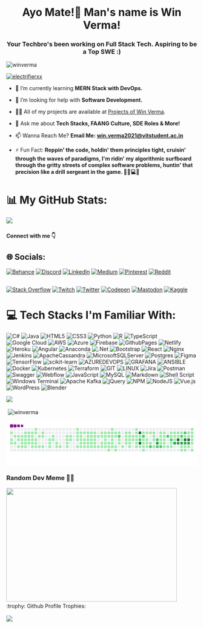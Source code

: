 <h1 align="center">Ayo Mate!🦄 Man's name is Win Verma!</h1>
<h3 align="center">Your Techbro's been working on Full Stack Tech. Aspiring to be a Top SWE :)</h3>

<p align="left"> <img src="https://komarev.com/ghpvc/?username=winverma&label=Profile%20views&color=0e75b6&style=flat" alt="winverma" /> </p>
<p align="left"> <a href="https://twitter.com/electrifierxx" target="blank"><img src="https://img.shields.io/twitter/follow/electrifierxx?logo=twitter&style=for-the-badge" alt="electrifierxx" /></a> </p>

- 🌱 I’m currently learning **MERN Stack with DevOps.**

- 🤝 I’m looking for help with **Software Development.**

- 👨‍💻 All of my projects are available at [Projects of Win Verma](https://github.com/winverma?tab=repositories).

- 💬 Ask me about **Tech Stacks, FAANG Culture, SDE Roles & More!**

- 📫 Wanna Reach Me? **Email Me: win.verma2021@vitstudent.ac.in**

- ⚡ Fun Fact: **Reppin' the code, holdin' them principles tight, cruisin' through the waves of paradigms, I'm ridin' my algorithmic surfboard through the gritty streets of complex software problems, huntin' that precision like a drill sergeant in the game. 🏄‍♂️💻🌟**

# 📊 My GitHub Stats:

![](https://github-readme-streak-stats.herokuapp.com/?user=winverma&theme=vision-friendly-dark&hide_border=false)<br/>

<h4 align="left">Connect with me 👇</h4>

## 🌐 Socials:

[![Behance](https://img.shields.io/badge/Behance-1769ff?logo=behance&logoColor=white)](https://behance.net/winverma) [![Discord](https://img.shields.io/badge/Discord-%237289DA.svg?logo=discord&logoColor=white)](https://discord.gg/electrifierxx) [![LinkedIn](https://img.shields.io/badge/LinkedIn-%230077B5.svg?logo=linkedin&logoColor=white)](https://linkedin.com/in/win-electrifier) [![Medium](https://img.shields.io/badge/Medium-12100E?logo=medium&logoColor=white)](https://medium.com/@win.electrifier) [![Pinterest](https://img.shields.io/badge/Pinterest-%23E60023.svg?logo=Pinterest&logoColor=white)](https://pinterest.com/electrifiedwinner) [![Reddit](https://img.shields.io/badge/Reddit-%23FF4500.svg?logo=Reddit&logoColor=white)](https://reddit.com/user/2kgSitafal) [![Stack Overflow](https://img.shields.io/badge/-Stackoverflow-FE7A16?logo=stack-overflow&logoColor=white)](https://stackoverflow.com/users/22614614) [![Twitch](https://img.shields.io/badge/Twitch-%239146FF.svg?logo=Twitch&logoColor=white)](https://twitch.tv/electrifierxx) [![Twitter](https://img.shields.io/badge/Twitter-%231DA1F2.svg?logo=Twitter&logoColor=white)](https://twitter.com/electrifierxx) [![Codepen](https://img.shields.io/badge/Codepen-000000?style=for-the-badge&logo=codepen&logoColor=white)](https://codepen.io/winverma) [![Mastodon](https://img.shields.io/badge/-MASTODON-%232B90D9?style=for-the-badge&logo=mastodon&logoColor=white)](https://mastodon.social/@electrifierxx) <a href="https://www.kaggle.com/winverma">
  <img src="https://www.kaggle.com/static/images/logos/kaggle-logo-transparent-300.png" alt="Kaggle" width="55" height="25" style="margin-top: 30px;">
</a>


# 💻 Tech Stacks I'm Familiar With:
![C#](https://img.shields.io/badge/c%23-%23239120.svg?style=for-the-badge&logo=c-sharp&logoColor=white) ![Java](https://img.shields.io/badge/java-%23ED8B00.svg?style=for-the-badge&logo=openjdk&logoColor=white) ![HTML5](https://img.shields.io/badge/html5-%23E34F26.svg?style=for-the-badge&logo=html5&logoColor=white) ![CSS3](https://img.shields.io/badge/css3-%231572B6.svg?style=for-the-badge&logo=css3&logoColor=white) ![Python](https://img.shields.io/badge/python-3670A0?style=for-the-badge&logo=python&logoColor=ffdd54) ![R](https://img.shields.io/badge/r-%23276DC3.svg?style=for-the-badge&logo=r&logoColor=white) ![TypeScript](https://img.shields.io/badge/typescript-%23007ACC.svg?style=for-the-badge&logo=typescript&logoColor=white) ![Google Cloud](https://img.shields.io/badge/GoogleCloud-%234285F4.svg?style=for-the-badge&logo=google-cloud&logoColor=white) ![AWS](https://img.shields.io/badge/AWS-%23FF9900.svg?style=for-the-badge&logo=amazon-aws&logoColor=white) ![Azure](https://img.shields.io/badge/azure-%230072C6.svg?style=for-the-badge&logo=microsoftazure&logoColor=white) ![Firebase](https://img.shields.io/badge/firebase-%23039BE5.svg?style=for-the-badge&logo=firebase) ![GithubPages](https://img.shields.io/badge/github%20pages-121013?style=for-the-badge&logo=github&logoColor=white) ![Netlify](https://img.shields.io/badge/netlify-%23000000.svg?style=for-the-badge&logo=netlify&logoColor=#00C7B7) ![Heroku](https://img.shields.io/badge/heroku-%23430098.svg?style=for-the-badge&logo=heroku&logoColor=white) ![Angular](https://img.shields.io/badge/angular-%23DD0031.svg?style=for-the-badge&logo=angular&logoColor=white) ![Anaconda](https://img.shields.io/badge/Anaconda-%2344A833.svg?style=for-the-badge&logo=anaconda&logoColor=white) ![.Net](https://img.shields.io/badge/.NET-5C2D91?style=for-the-badge&logo=.net&logoColor=white) ![Bootstrap](https://img.shields.io/badge/bootstrap-%238511FA.svg?style=for-the-badge&logo=bootstrap&logoColor=white) ![React](https://img.shields.io/badge/react-%2320232a.svg?style=for-the-badge&logo=react&logoColor=%2361DAFB) ![Nginx](https://img.shields.io/badge/nginx-%23009639.svg?style=for-the-badge&logo=nginx&logoColor=white) ![Jenkins](https://img.shields.io/badge/jenkins-%232C5263.svg?style=for-the-badge&logo=jenkins&logoColor=white) ![ApacheCassandra](https://img.shields.io/badge/cassandra-%231287B1.svg?style=for-the-badge&logo=apache-cassandra&logoColor=white) ![MicrosoftSQLServer](https://img.shields.io/badge/Microsoft%20SQL%20Server-CC2927?style=for-the-badge&logo=microsoft%20sql%20server&logoColor=white) ![Postgres](https://img.shields.io/badge/postgres-%23316192.svg?style=for-the-badge&logo=postgresql&logoColor=white) ![Figma](https://img.shields.io/badge/figma-%23F24E1E.svg?style=for-the-badge&logo=figma&logoColor=white) ![TensorFlow](https://img.shields.io/badge/TensorFlow-%23FF6F00.svg?style=for-the-badge&logo=TensorFlow&logoColor=white) ![scikit-learn](https://img.shields.io/badge/scikit--learn-%23F7931E.svg?style=for-the-badge&logo=scikit-learn&logoColor=white) ![AZUREDEVOPS](https://img.shields.io/badge/azuredevops-0078D7.svg?style=for-the-badge&logo=azuredevops&logoColor=white&color=%230078D7) ![GRAFANA](https://img.shields.io/badge/grafana-F46800.svg?style=for-the-badge&logo=grafana&logoColor=white&color=%23F46800) ![ANSIBLE](https://img.shields.io/badge/ansible-%231A1918.svg?style=for-the-badge&logo=ansible&logoColor=white) ![Docker](https://img.shields.io/badge/docker-%230db7ed.svg?style=for-the-badge&logo=docker&logoColor=white) ![Kubernetes](https://img.shields.io/badge/kubernetes-%23326ce5.svg?style=for-the-badge&logo=kubernetes&logoColor=white) ![Terraform](https://img.shields.io/badge/terraform-%235835CC.svg?style=for-the-badge&logo=terraform&logoColor=white) ![GIT](https://img.shields.io/badge/Git-fc6d26?style=for-the-badge&logo=git&logoColor=white) ![LINUX](https://img.shields.io/badge/Linux-FCC624?style=for-the-badge&logo=linux&logoColor=black) ![Jira](https://img.shields.io/badge/jira-%230A0FFF.svg?style=for-the-badge&logo=jira&logoColor=white) ![Postman](https://img.shields.io/badge/Postman-FF6C37?style=for-the-badge&logo=postman&logoColor=white) ![Swagger](https://img.shields.io/badge/-Swagger-%23Clojure?style=for-the-badge&logo=swagger&logoColor=white) ![Webflow](https://img.shields.io/badge/Webflow-4353FF?style=for-the-badge&logo=webflow&logoColor=white) ![JavaScript](https://img.shields.io/badge/javascript-%23323330.svg?style=for-the-badge&logo=javascript&logoColor=%23F7DF1E) ![MySQL](https://img.shields.io/badge/mysql-%2300000f.svg?style=for-the-badge&logo=mysql&logoColor=white) ![Markdown](https://img.shields.io/badge/markdown-%23000000.svg?style=for-the-badge&logo=markdown&logoColor=white) ![Shell Script](https://img.shields.io/badge/shell_script-%23121011.svg?style=for-the-badge&logo=gnu-bash&logoColor=white) ![Windows Terminal](https://img.shields.io/badge/Windows%20Terminal-%234D4D4D.svg?style=for-the-badge&logo=windows-terminal&logoColor=white) ![Apache Kafka](https://img.shields.io/badge/Apache%20Kafka-000?style=for-the-badge&logo=apachekafka) ![jQuery](https://img.shields.io/badge/jquery-%230769AD.svg?style=for-the-badge&logo=jquery&logoColor=white) ![NPM](https://img.shields.io/badge/NPM-%23CB3837.svg?style=for-the-badge&logo=npm&logoColor=white) ![NodeJS](https://img.shields.io/badge/node.js-6DA55F?style=for-the-badge&logo=node.js&logoColor=white) ![Vue.js](https://img.shields.io/badge/vue.js-%2335495e.svg?style=for-the-badge&logo=vuedotjs&logoColor=%234FC08D) ![WordPress](https://img.shields.io/badge/WordPress-%23117AC9.svg?style=for-the-badge&logo=WordPress&logoColor=white) ![Blender](https://img.shields.io/badge/blender-%23F5792A.svg?style=for-the-badge&logo=blender&logoColor=white)


![](https://github-readme-stats.vercel.app/api/top-langs/?username=winverma&theme=vision-friendly-dark&hide_border=false&include_all_commits=true&count_private=true&layout=compact)

<p>&nbsp;<img align="center" src="https://github-readme-stats.vercel.app/api?username=winverma&show_icons=true&locale=en" alt="winverma" /></p>

<a href="https://github.com/winverma" >  <img src="https://github.com/winverma/test/blob/main/github-contribution-grid-snake.gif" align="center" />  </a>

### Random Dev Meme 🤣🤣
<img src='https://randommeme-five.vercel.app/' style="height: 300px; width: 450px;"/>

<summary>:trophy: Github Profile Trophies:</summary>
  <br/>
  <img src="https://github-profile-trophy.vercel.app/?username=winverma&theme=monokai&row=1&no-frame=true&no-bg=true/">
